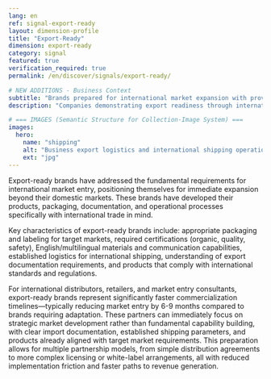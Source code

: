 ```yaml
---
lang: en
ref: signal-export-ready
layout: dimension-profile
title: "Export-Ready"
dimension: export-ready
category: signal
featured: true
verification_required: true
permalink: /en/discover/signals/export-ready/

# NEW ADDITIONS - Business Context
subtitle: "Brands prepared for international market expansion with proven compliance and distribution capabilities"
description: "Companies demonstrating export readiness through international standards compliance, market research, and established distribution networks for global growth."

# === IMAGES (Semantic Structure for Collection-Image System) ===
images:
  hero:
    name: "shipping"
    alt: "Business export logistics and international shipping operations"
    ext: "jpg"
---
```


Export-ready brands have addressed the fundamental requirements for international market entry, positioning themselves for immediate expansion beyond their domestic markets. These brands have developed their products, packaging, documentation, and operational processes specifically with international trade in mind.

Key characteristics of export-ready brands include: appropriate packaging and labeling for target markets, required certifications (organic, quality, safety), English/multilingual materials and communication capabilities, established logistics for international shipping, understanding of export documentation requirements, and products that comply with international standards and regulations.

For international distributors, retailers, and market entry consultants, export-ready brands represent significantly faster commercialization timelines—typically reducing market entry by 6-9 months compared to brands requiring adaptation. These partners can immediately focus on strategic market development rather than fundamental capability building, with clear import documentation, established shipping parameters, and products already aligned with target market requirements. This preparation allows for multiple partnership models, from simple distribution agreements to more complex licensing or white-label arrangements, all with reduced implementation friction and faster paths to revenue generation.
